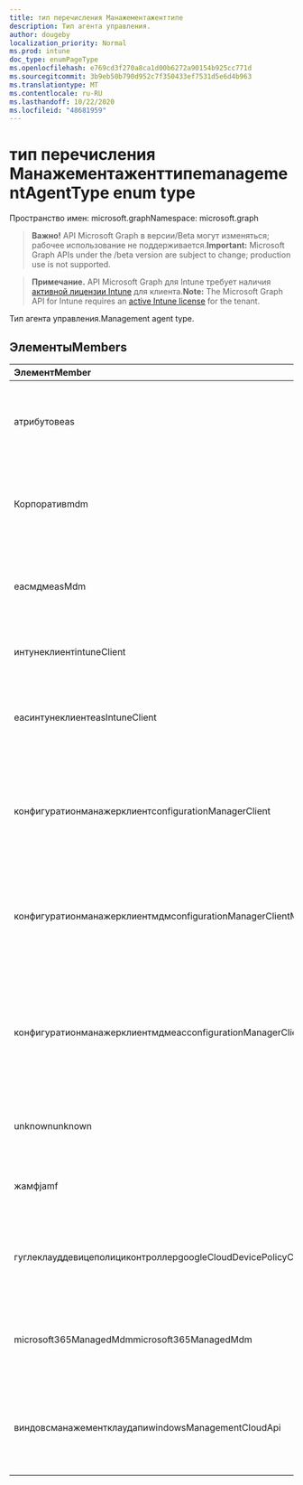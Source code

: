 ```yaml
---
title: тип перечисления Манажементаженттипе
description: Тип агента управления.
author: dougeby
localization_priority: Normal
ms.prod: intune
doc_type: enumPageType
ms.openlocfilehash: e769cd3f270a8ca1d00b6272a90154b925cc771d
ms.sourcegitcommit: 3b9eb50b790d952c7f350433ef7531d5e6d4b963
ms.translationtype: MT
ms.contentlocale: ru-RU
ms.lasthandoff: 10/22/2020
ms.locfileid: "48681959"
---
```

# <a name="managementagenttype-enum-type"></a><span data-ttu-id="1a695-103">тип перечисления Манажементаженттипе</span><span class="sxs-lookup"><span data-stu-id="1a695-103">managementAgentType enum type</span></span>

<span data-ttu-id="1a695-104">Пространство имен: microsoft.graph</span><span class="sxs-lookup"><span data-stu-id="1a695-104">Namespace: microsoft.graph</span></span>

> <span data-ttu-id="1a695-105">**Важно!** API Microsoft Graph в версии/Beta могут изменяться; рабочее использование не поддерживается.</span><span class="sxs-lookup"><span data-stu-id="1a695-105">**Important:** Microsoft Graph APIs under the /beta version are subject to change; production use is not supported.</span></span>

> <span data-ttu-id="1a695-106">**Примечание.** API Microsoft Graph для Intune требует наличия [активной лицензии Intune](https://go.microsoft.com/fwlink/?linkid=839381) для клиента.</span><span class="sxs-lookup"><span data-stu-id="1a695-106">**Note:** The Microsoft Graph API for Intune requires an [active Intune license](https://go.microsoft.com/fwlink/?linkid=839381) for the tenant.</span></span>

<span data-ttu-id="1a695-107">Тип агента управления.</span><span class="sxs-lookup"><span data-stu-id="1a695-107">Management agent type.</span></span>

## <a name="members"></a><span data-ttu-id="1a695-108">Элементы</span><span class="sxs-lookup"><span data-stu-id="1a695-108">Members</span></span>
|<span data-ttu-id="1a695-109">Элемент</span><span class="sxs-lookup"><span data-stu-id="1a695-109">Member</span></span>|<span data-ttu-id="1a695-110">Значение</span><span class="sxs-lookup"><span data-stu-id="1a695-110">Value</span></span>|<span data-ttu-id="1a695-111">Описание</span><span class="sxs-lookup"><span data-stu-id="1a695-111">Description</span></span>|
|:---|:---|:---|
|<span data-ttu-id="1a695-112">атрибутов</span><span class="sxs-lookup"><span data-stu-id="1a695-112">eas</span></span>|<span data-ttu-id="1a695-113">1,1</span><span class="sxs-lookup"><span data-stu-id="1a695-113">1</span></span>|<span data-ttu-id="1a695-114">Управление устройством осуществляется с помощью Exchange Server.</span><span class="sxs-lookup"><span data-stu-id="1a695-114">The device is managed by Exchange server.</span></span>|
|<span data-ttu-id="1a695-115">Корпоратив</span><span class="sxs-lookup"><span data-stu-id="1a695-115">mdm</span></span>|<span data-ttu-id="1a695-116">2</span><span class="sxs-lookup"><span data-stu-id="1a695-116">2</span></span>|<span data-ttu-id="1a695-117">Управление устройством осуществляется с помощью Intune MDM.</span><span class="sxs-lookup"><span data-stu-id="1a695-117">The device is managed by Intune MDM.</span></span>|
|<span data-ttu-id="1a695-118">еасмдм</span><span class="sxs-lookup"><span data-stu-id="1a695-118">easMdm</span></span>|<span data-ttu-id="1a695-119">4</span><span class="sxs-lookup"><span data-stu-id="1a695-119">3</span></span>|<span data-ttu-id="1a695-120">Устройство управляется как в Exchange Server, так и в Intune MDM.</span><span class="sxs-lookup"><span data-stu-id="1a695-120">The device is managed by both Exchange server and Intune MDM.</span></span>|
|<span data-ttu-id="1a695-121">интунеклиент</span><span class="sxs-lookup"><span data-stu-id="1a695-121">intuneClient</span></span>|<span data-ttu-id="1a695-122">4 </span><span class="sxs-lookup"><span data-stu-id="1a695-122">4</span></span>|<span data-ttu-id="1a695-123">Управление клиентом Intune.</span><span class="sxs-lookup"><span data-stu-id="1a695-123">Intune client managed.</span></span>|
|<span data-ttu-id="1a695-124">еасинтунеклиент</span><span class="sxs-lookup"><span data-stu-id="1a695-124">easIntuneClient</span></span>|<span data-ttu-id="1a695-125">5 </span><span class="sxs-lookup"><span data-stu-id="1a695-125">5</span></span>|<span data-ttu-id="1a695-126">Устройство — это EAS и двойное управление клиентом Intune.</span><span class="sxs-lookup"><span data-stu-id="1a695-126">The device is EAS and Intune client dual managed.</span></span>|
|<span data-ttu-id="1a695-127">конфигуратионманажерклиент</span><span class="sxs-lookup"><span data-stu-id="1a695-127">configurationManagerClient</span></span>|<span data-ttu-id="1a695-128">8 </span><span class="sxs-lookup"><span data-stu-id="1a695-128">8</span></span>|<span data-ttu-id="1a695-129">Управление устройством осуществляется с помощью Configuration Manager.</span><span class="sxs-lookup"><span data-stu-id="1a695-129">The device is managed by Configuration Manager.</span></span>|
|<span data-ttu-id="1a695-130">конфигуратионманажерклиентмдм</span><span class="sxs-lookup"><span data-stu-id="1a695-130">configurationManagerClientMdm</span></span>|<span data-ttu-id="1a695-131">10 </span><span class="sxs-lookup"><span data-stu-id="1a695-131">10</span></span>|<span data-ttu-id="1a695-132">Управление устройством осуществляется с помощью Configuration Manager и MDM.</span><span class="sxs-lookup"><span data-stu-id="1a695-132">The device is managed by Configuration Manager and MDM.</span></span>|
|<span data-ttu-id="1a695-133">конфигуратионманажерклиентмдмеас</span><span class="sxs-lookup"><span data-stu-id="1a695-133">configurationManagerClientMdmEas</span></span>|<span data-ttu-id="1a695-134">-11:00</span><span class="sxs-lookup"><span data-stu-id="1a695-134">11</span></span>|<span data-ttu-id="1a695-135">Управление устройством осуществляется с помощью Configuration Manager, MDM и EAS.</span><span class="sxs-lookup"><span data-stu-id="1a695-135">The device is managed by Configuration Manager, MDM and Eas.</span></span>|
|<span data-ttu-id="1a695-136">unknown</span><span class="sxs-lookup"><span data-stu-id="1a695-136">unknown</span></span>|<span data-ttu-id="1a695-137">16 </span><span class="sxs-lookup"><span data-stu-id="1a695-137">16</span></span>|<span data-ttu-id="1a695-138">Неизвестный тип агента управления.</span><span class="sxs-lookup"><span data-stu-id="1a695-138">Unknown management agent type.</span></span>|
|<span data-ttu-id="1a695-139">жамф</span><span class="sxs-lookup"><span data-stu-id="1a695-139">jamf</span></span>|<span data-ttu-id="1a695-140">32</span><span class="sxs-lookup"><span data-stu-id="1a695-140">32</span></span>|<span data-ttu-id="1a695-141">Атрибуты устройства извлекаются из Жамф.</span><span class="sxs-lookup"><span data-stu-id="1a695-141">The device attributes are fetched from Jamf.</span></span>|
|<span data-ttu-id="1a695-142">гуглеклауддевицеполициконтроллер</span><span class="sxs-lookup"><span data-stu-id="1a695-142">googleCloudDevicePolicyController</span></span>|<span data-ttu-id="1a695-143">64</span><span class="sxs-lookup"><span data-stu-id="1a695-143">64</span></span>|<span data-ttu-id="1a695-144">Управление устройством осуществляется с помощью Клауддпк Google.</span><span class="sxs-lookup"><span data-stu-id="1a695-144">The device is managed by Google's CloudDPC.</span></span>|
|<span data-ttu-id="1a695-145">microsoft365ManagedMdm</span><span class="sxs-lookup"><span data-stu-id="1a695-145">microsoft365ManagedMdm</span></span>|<span data-ttu-id="1a695-146">258</span><span class="sxs-lookup"><span data-stu-id="1a695-146">258</span></span>|<span data-ttu-id="1a695-147">Это устройство управляется Microsoft 365 с помощью Intune.</span><span class="sxs-lookup"><span data-stu-id="1a695-147">This device is managed by Microsoft 365 through Intune.</span></span>|
|<span data-ttu-id="1a695-148">виндовсманажементклаудапи</span><span class="sxs-lookup"><span data-stu-id="1a695-148">windowsManagementCloudApi</span></span>|<span data-ttu-id="1a695-149">512</span><span class="sxs-lookup"><span data-stu-id="1a695-149">512</span></span>|<span data-ttu-id="1a695-150">Это устройство управляется Cloud API управления Windows.</span><span class="sxs-lookup"><span data-stu-id="1a695-150">This device is managed by Windows Management Cloud API.</span></span>|





